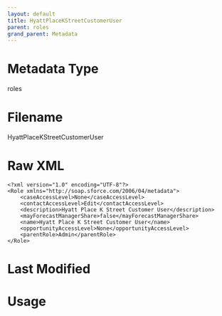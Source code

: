 ```yaml
---
layout: default
title: HyattPlaceKStreetCustomerUser
parent: roles
grand_parent: Metadata
---
```

# Metadata Type
roles


# Filename 
HyattPlaceKStreetCustomerUser


# Raw XML
```
<?xml version="1.0" encoding="UTF-8"?>
<Role xmlns="http://soap.sforce.com/2006/04/metadata">
    <caseAccessLevel>None</caseAccessLevel>
    <contactAccessLevel>Edit</contactAccessLevel>
    <description>Hyatt Place K Street Customer User</description>
    <mayForecastManagerShare>false</mayForecastManagerShare>
    <name>Hyatt Place K Street Customer User</name>
    <opportunityAccessLevel>None</opportunityAccessLevel>
    <parentRole>Admin</parentRole>
</Role>
```


# Last Modified


# Usage
